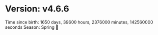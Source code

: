 # Version: v4.6.6
Time since birth: 1650 days, 39600 hours, 2376000 minutes, 142560000 seconds
Season: Spring 🌸
